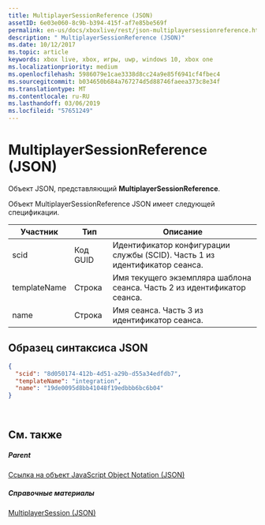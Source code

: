 ```yaml
---
title: MultiplayerSessionReference (JSON)
assetID: 6e03e060-8c9b-b394-415f-af7e85be569f
permalink: en-us/docs/xboxlive/rest/json-multiplayersessionreference.html
description: " MultiplayerSessionReference (JSON)"
ms.date: 10/12/2017
ms.topic: article
keywords: xbox live, xbox, игры, uwp, windows 10, xbox one
ms.localizationpriority: medium
ms.openlocfilehash: 5986079e1cae3338d8cc24a9e85f6941cf4fbec4
ms.sourcegitcommit: b034650b684a767274d5d88746faeea373c8e34f
ms.translationtype: MT
ms.contentlocale: ru-RU
ms.lasthandoff: 03/06/2019
ms.locfileid: "57651249"
---
```

# <a name="multiplayersessionreference-json"></a>MultiplayerSessionReference (JSON)
Объект JSON, представляющий **MultiplayerSessionReference**. 
<a id="ID4EQ"></a>

  
 
Объект MultiplayerSessionReference JSON имеет следующей спецификации.
 
| Участник| Тип| Описание| 
| --- | --- | --- | 
| scid| Код GUID| Идентификатор конфигурации службы (SCID). Часть 1 из идентификатор сеанса.| 
| templateName | Строка | Имя текущего экземпляра шаблона сеанса. Часть 2 из идентификатор сеанса. | 
| name | Строка | Имя сеанса. Часть 3 из идентификатор сеанса. | 
  
<a id="ID4EZ"></a>

 
## <a name="sample-json-syntax"></a>Образец синтаксиса JSON 
 

```json
{
  "scid": "8d050174-412b-4d51-a29b-d55a34edfdb7",
  "templateName": "integration",
  "name": "19de0095d8bb41048f19edbbb6bc6b04"
}
  
    
```

  
<a id="ID4EJB"></a>

 
## <a name="see-also"></a>См. также
 
<a id="ID4ELB"></a>

 
##### <a name="parent"></a>Parent 

[Ссылка на объект JavaScript Object Notation (JSON)](atoc-xboxlivews-reference-json.md)

  
<a id="ID4EVB"></a>

 
##### <a name="reference"></a>Справочные материалы 

[MultiplayerSession (JSON)](json-multiplayersession.md)

   